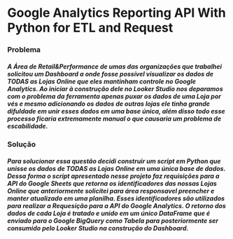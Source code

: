 # Google Analytics Reporting API With Python for ETL and Request
### Problema
##### A Área de Retail&Performance de umas das organizações que trabalhei solicitou um Dashboard a onde fosse possível visualizar os dados de **TODAS** as Lojas Online que eles mantinham controle no Google Analytics. Ao iniciar à construção dele no Looker Studio nos deparamos com o problema da ferramenta apenas puxar os dados de uma Loja por vés e mesmo adicionando os dados de outras lojas ele tinha grande difuldade em unir esses dados em uma base única, além disso todo esse processo ficaria extremamente manual o que causaria um problema de escabilidade.
### Solução
##### Para solucionar essa questão decidi construir um script em Python que unisse os dados de **TODAS** as Lojas Online em uma única base de dados. Dessa forma o script apresentado nesse projeto faz requisições para a API do Google Sheets que retorna os identificadores das nossas Lojas Online que anteriormente solicitei para área responsavel preencher e manter atualizado em uma planilha. Esses identificadores são utilizados para realizar a Requesição para a API do Google Analytics. O retorno dos dados de cada Loja é tratado e unido em um único DataFrame que é enviado para o Google BigQuery como Tabela para posteriormente ser consumido pelo Looker Studio na construção do Dashboard.
